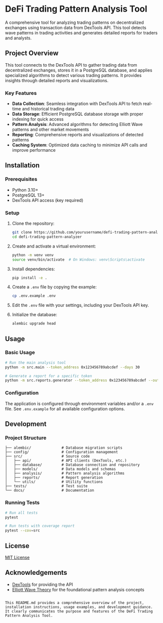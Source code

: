 
# DeFi Trading Pattern Analysis Tool

A comprehensive tool for analyzing trading patterns on decentralized exchanges using transaction data from DexTools API. This tool detects wave patterns in trading activities and generates detailed reports for traders and analysts.

## Project Overview

This tool connects to the DexTools API to gather trading data from decentralized exchanges, stores it in a PostgreSQL database, and applies specialized algorithms to detect various trading patterns. It provides insights through detailed reports and visualizations.

### Key Features

- **Data Collection**: Seamless integration with DexTools API to fetch real-time and historical trading data
- **Data Storage**: Efficient PostgreSQL database storage with proper indexing for quick access
- **Pattern Analysis**: Advanced algorithms for detecting Elliott Wave patterns and other market movements
- **Reporting**: Comprehensive reports and visualizations of detected patterns
- **Caching System**: Optimized data caching to minimize API calls and improve performance

## Installation

### Prerequisites

- Python 3.10+
- PostgreSQL 13+
- DexTools API access (key required)

### Setup

1. Clone the repository:
   ```bash
   git clone https://github.com/yourusername/defi-trading-pattern-analyzer.git
   cd defi-trading-pattern-analyzer
   ```

2. Create and activate a virtual environment:
   ```bash
   python -m venv venv
   source venv/bin/activate  # On Windows: venv\Scripts\activate
   ```

3. Install dependencies:
   ```bash
   pip install -e .
   ```

4. Create a `.env` file by copying the example:
   ```bash
   cp .env.example .env
   ```

5. Edit the `.env` file with your settings, including your DexTools API key.

6. Initialize the database:
   ```bash
   alembic upgrade head
   ```

## Usage

### Basic Usage

```bash
# Run the main analysis tool
python -m src.main --token_address 0x123456789abcdef --days 30

# Generate a report for a specific token
python -m src.reports.generator --token_address 0x123456789abcdef --output report.pdf
```

### Configuration

The application is configured through environment variables and/or a `.env` file. See `.env.example` for all available configuration options.

## Development

### Project Structure

```
├── alembic/              # Database migration scripts
├── config/               # Configuration management
├── src/                  # Source code
│   ├── api/              # API clients (DexTools, etc.)
│   ├── database/         # Database connection and repository
│   ├── models/           # Data models and schemas
│   ├── analysis/         # Pattern analysis algorithms
│   ├── reports/          # Report generation
│   └── utils/            # Utility functions
├── tests/                # Test suite
└── docs/                 # Documentation
```

### Running Tests

```bash
# Run all tests
pytest

# Run tests with coverage report
pytest --cov=src
```

## License

[MIT License](LICENSE)

## Acknowledgements

- [DexTools](https://www.dextools.io/) for providing the API
- [Elliott Wave Theory](https://en.wikipedia.org/wiki/Elliott_wave_principle) for the foundational pattern analysis concepts
```

This README.md provides a comprehensive overview of the project, installation instructions, usage examples, and development guidance. It clearly communicates the purpose and features of the DeFi Trading Pattern Analysis Tool.